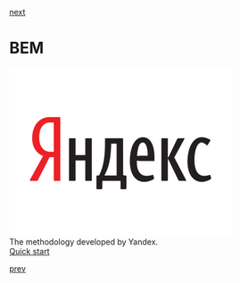 <a href="03.md">next</a>

<h1>BEM</h1>

<div>
<img src="./media/yandex.png">
</div>

<div>
The methodology developed by Yandex.
</div>

<div>
<a href="https://ru.bem.info/methodology/quick-start/">Quick start</a>
</div>

<a href="01.md">prev</a>
